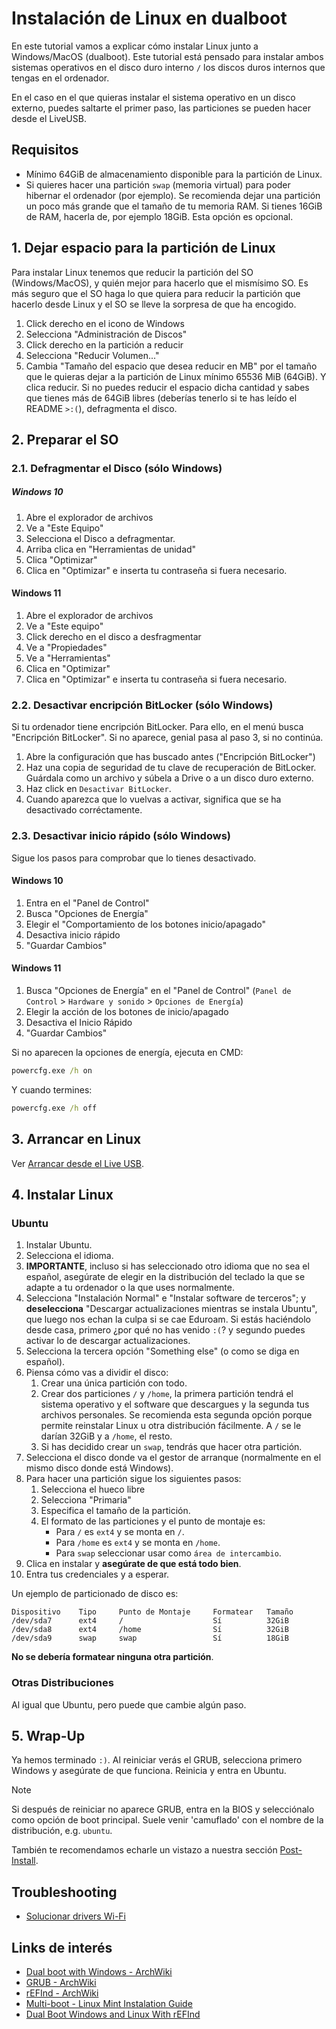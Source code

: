 # Instalación de Linux en dualboot

En este tutorial vamos a explicar cómo instalar Linux junto a Windows/MacOS
(dualboot). Este tutorial está pensado para instalar ambos sistemas operativos
en el disco duro interno `/` los discos duros internos que tengas en el
ordenador.

En el caso en el que quieras instalar el sistema operativo en un disco externo,
puedes saltarte el primer paso, las particiones se pueden hacer desde el
LiveUSB.



## Requisitos
* Mínimo 64GiB de almacenamiento disponible para la partición de Linux.
* Si quieres hacer una partición `swap` (memoria virtual) para poder hibernar
el ordenador (por ejemplo). Se recomienda dejar una partición un poco más
grande que el tamaño de tu memoria RAM. Si tienes 16GiB de RAM, hacerla de,
por ejemplo 18GiB. Esta opción es opcional.



## 1. Dejar espacio para la partición de Linux
Para instalar Linux tenemos que reducir la partición del SO (Windows/MacOS),
y quién mejor para hacerlo que el mismísimo SO. Es más seguro que el SO haga lo
que quiera para reducir la partición que hacerlo desde Linux y el SO se lleve
la sorpresa de que ha encogido.

1. Click derecho en el icono de Windows
2. Selecciona "Administración de Discos"
3. Click derecho en la partición a reducir
4. Selecciona "Reducir Volumen..."
5. Cambia "Tamaño del espacio que desea reducir en MB" por el tamaño que le
quieras dejar a la partición de Linux mínimo 65536 MiB (64GiB). Y clica
reducir. Si no puedes reducir el espacio dicha cantidad y sabes que tienes más
de 64GiB libres (deberías tenerlo si te has leído el README `>:(`),
defragmenta el disco.



## 2. Preparar el SO

### 2.1. Defragmentar el Disco (sólo Windows)
##### Windows 10
 1. Abre el explorador de archivos
 2. Ve a "Este Equipo"
 3. Selecciona el Disco a defragmentar.
 4. Arriba clica en "Herramientas de unidad"
 5. Clica "Optimizar"
 6. Clica en "Optimizar" e inserta tu contraseña si fuera necesario.

#### Windows 11
 1. Abre el explorador de archivos
 2. Ve a "Este equipo"
 3. Click derecho en el disco a desfragmentar
 4. Ve a "Propiedades"
 5. Ve a "Herramientas"
 6. Clica en "Optimizar"
 7. Clica en "Optimizar" e inserta tu contraseña si fuera necesario.


### 2.2. Desactivar encripción BitLocker (sólo Windows)

Si tu ordenador tiene encripción BitLocker. Para ello, en el menú busca
"Encripción BitLocker". Si no aparece, genial pasa al paso 3, si no continúa.

1. Abre la configuración que has buscado antes ("Encripción BitLocker")
2. Haz una copia de seguridad de tu clave de recuperación de BitLocker.
   Guárdala como un archivo y súbela a Drive o a un disco duro externo.
3. Haz click en `Desactivar BitLocker`.
4. Cuando aparezca que lo vuelvas a activar, significa que se ha desactivado
   corréctamente.


### 2.3. Desactivar inicio rápido (sólo Windows)
Sigue los pasos para comprobar que lo tienes desactivado.

#### Windows 10
1. Entra en el "Panel de Control"
2. Busca "Opciones de Energía"
3. Elegir el "Comportamiento de los botones inicio/apagado"
4. Desactiva inicio rápido
5. "Guardar Cambios"

#### Windows 11
1. Busca "Opciones de Energía" en el "Panel de Control"
(`Panel de Control` > `Hardware y sonido` > `Opciones de Energía`)
1. Elegir la acción de los botones de inicio/apagado
2. Desactiva el Inicio Rápido
3. "Guardar Cambios"

Si no aparecen la opciones de energía, ejecuta en CMD:

```cmd
powercfg.exe /h on
```

Y cuando termines:
```cmd
powercfg.exe /h off
```



## 3. Arrancar en Linux
Ver [Arrancar desde el Live USB](common.md#arrancar-desde-el-liveusb).



## 4. Instalar Linux

### Ubuntu
 1. Instalar Ubuntu.
 2. Selecciona el idioma.
 3. **IMPORTANTE**, incluso si has seleccionado otro idioma que no sea el
 español, asegúrate de elegir en la distribución del teclado la que se adapte
 a tu ordenador o la que uses normalmente.
 4. Selecciona "Instalación Normal" e "Instalar software de terceros"; y
 **deselecciona** "Descargar actualizaciones mientras se instala Ubuntu", que
 luego nos echan la culpa si se cae Eduroam. Si estás haciéndolo desde casa,
 primero ¿por qué no has venido `:(`? y segundo puedes activar lo de descargar
 actualizaciones.
 5. Selecciona la tercera opción "Something else" (o como se diga en español).
 6. Piensa cómo vas a dividir el disco:
    1. Crear una única partición con todo.
    2. Crear dos particiones `/` y `/home`, la primera partición tendrá el
    sistema operativo y el software que descargues y la segunda tus archivos
    personales. Se recomienda esta segunda opción porque permite reinstalar
    Linux u otra distribución fácilmente. A `/` se le darían 32GiB y a `/home`,
    el resto.
    3. Si has decidido crear un `swap`, tendrás que hacer otra partición.
 7. Selecciona el disco donde va el gestor de arranque (normalmente en el mismo
 disco donde está Windows).
 8. Para hacer una partición sigue los siguientes pasos:
    1. Selecciona el hueco libre
    2. Selecciona "Primaria"
    3. Especifica el tamaño de la partición.
    4. El formato de las particiones y el punto de montaje es:
       - Para `/` es `ext4` y se monta en `/`.
       - Para `/home` es `ext4` y se monta en `/home`.
       - Para `swap` seleccionar usar como `área de intercambio`.
 9. Clica en instalar y **asegúrate de que está todo bien**.
 10. Entra tus credenciales y a esperar.

Un ejemplo de particionado de disco es:

```plain
Dispositivo    Tipo     Punto de Montaje     Formatear   Tamaño
/dev/sda7      ext4     /                    Sí          32GiB
/dev/sda8      ext4     /home                Sí          32GiB
/dev/sda9      swap     swap                 Sí          18GiB
```

**No se debería formatear ninguna otra partición**.

### Otras Distribuciones
Al igual que Ubuntu, pero puede que cambie algún paso.



## 5. Wrap-Up
Ya hemos terminado `:)`. Al reiniciar verás el GRUB, selecciona primero Windows
y asegúrate de que funciona. Reinicia y entra en Ubuntu.

> [!NOTE]
> Si después de reiniciar no aparece GRUB, entra en la BIOS y selecciónalo
> como opción de boot principal. Suele venir 'camuflado' con el nombre de la
> distribución, e.g. `ubuntu`.

También te recomendamos echarle un vistazo a nuestra sección [Post-Install](post-install.md).


## Troubleshooting
- [Solucionar drivers Wi-Fi](common.md#solucionar-drivers-wi-fi)



## Links de interés
- [Dual boot with Windows - ArchWiki](https://wiki.archlinux.org/title/Dual_boot_with_Windows)
- [GRUB - ArchWiki](https://wiki.archlinux.org/title/GRUB)
- [rEFInd - ArchWiki](https://wiki.archlinux.org/title/REFInd)
- [Multi-boot - Linux Mint Instalation Guide](https://linuxmint-installation-guide.readthedocs.io/en/latest/multiboot.html)
- [Dual Boot Windows and Linux With rEFInd](https://www.youtube.com/watch?v=1vEkn_kcXas)
